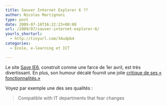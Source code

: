 ```yaml
---
title: Sauver Internet Explorer 6 ??
author: Nicolas Martignoni
type: post
date: 2009-07-16T16:22:23+00:00
url: /2009/07/sauver-internet-explorer-6/
yourls_shorturl:
  - http://tinyurl.com/34udpb4
categories:
  - École, e-learning et ICT

---
```

Le site [Save IE6][1], construit comme une farce de 1er avril, est très divertissant. En plus, son humour décalé fournit une jolie [critique de ses « fonctionnalités.»][2]

Voyez par exemple une des ses qualités :

> Compatible with IT departments that fear changes

 [1]: http://www.saveie6.com/
 [2]: http://www.saveie6.com/compare.php